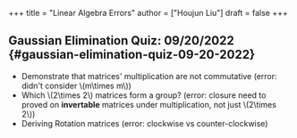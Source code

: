 +++
title = "Linear Algebra Errors"
author = ["Houjun Liu"]
draft = false
+++

## Gaussian Elimination Quiz: 09/20/2022 {#gaussian-elimination-quiz-09-20-2022}

-   Demonstrate that matrices' multiplication are not commutative (error: didn't consider \\(m\times m\\))
-   Which \\(2\times 2\\) matrices form a group? (error: closure need to proved on **invertable** matrices under multiplication, not just \\(2\times 2\\))
-   Deriving Rotation matrices (error: clockwise vs counter-clockwise)